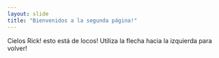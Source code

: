 ```yaml
---
layout: slide
title: "Bienvenidos a la segunda página!"
---
```

Cielos Rick! esto está de locos!
Utiliza la flecha hacia la izquierda para volver!
